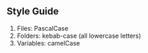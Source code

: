 ## Style Guide
1. Files: PascalCase 
2. Folders: kebab-case (all lowercase letters)   
3. Variables: camelCase